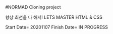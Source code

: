 #NORMAD Cloning project

항상 최선을 다 해서!
LETS MASTER HTML & CSS

Start Date= 20201107
Finish Date= IN PROGRESS

